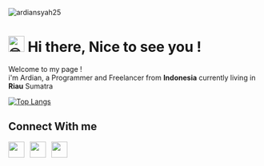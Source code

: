 <p align="left"> <img src="https://komarev.com/ghpvc/?username=ardiansyah25&label=Profile%20views&color=0e75b6&style=flat" alt="ardiansyah25" /> </p>

<h1><picture>
  <source srcset="https://fonts.gstatic.com/s/e/notoemoji/latest/1f913/512.webp" type="image/webp">
  <img src="https://fonts.gstatic.com/s/e/notoemoji/latest/1f913/512.gif" alt="🤓" width="32" height="32">
</picture> Hi there, Nice to see you !</h1>
<p>Welcome to my page ! <br> i'm Ardian, a Programmer and Freelancer from <b>Indonesia</b> currently living in <b>Riau</b> Sumatra </p>

<!--[![Anurag's GitHub stats](https://github-readme-stats-ardiansyah25.vercel.app/api?username=ardiansyah25&show_icons=true&theme=gruvbox)](https://github.com/ardiansyah25/github-readme-stats)-->

[![Top Langs](https://github-readme-stats-ardiansyah25.vercel.app/api/top-langs/?username=ardiansyah25&theme=gruvbox)](https://github.com/ardiansyah25/github-readme-stats)
<!--
 - 🔭 Now I'm Working As Web Developer
- 🌱 I’m currently learning **Kotlin, Flutter and ASP**
- 🖥️ proficient in using **PHP**
- 📫 any freelance work? contact me
-->
<h2>Connect With me</h2>
<p>
<a href="https://linkedin.com/in/ardiansyahskomprofil" target="blank"><img height="32" width="32" src="https://cdn.simpleicons.org/linkedin/black/white" /></a>&ensp;
<a href="https://fb.com/ardiyansah.ardi" target="blank"><img height="32" width="32" src="https://cdn.simpleicons.org/facebook/black/white" /></a>&ensp;
<a href="https://instagram.com/aardii25" target="blank"><img height="32" width="32" src="https://cdn.simpleicons.org/instagram/black/white" /></a>&ensp;
</p>


<!--
<details>
 <summary> Github Stats</summary>
   <img src="https:/github-readme-stats-six-mu-12.vercel.app/api?username=ardiansyah25&show_icons=true" />
</picture>

</details>

-->










